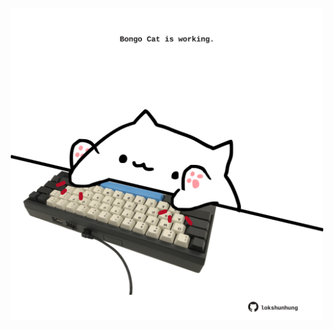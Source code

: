 <!-- built at 25/08/2021, 19:01:33 UTC -->
<p align="center">
  <img width="500" height="500" src="./ReadmeImage.svg">
</p>

